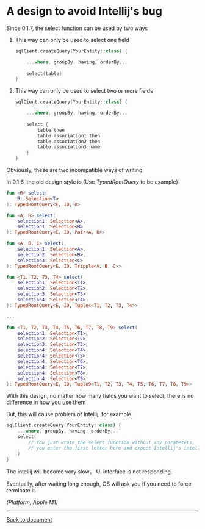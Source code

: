 # A design to avoid Intellij's bug

Since 0.1.7, the select function can be used by two ways

1. This way can only be used to select one field
    ```kt
    sqlCient.createQuery(YourEntity::class) {
    
        ...where, groupBy, having, orderBy...
        
        select(table)
    }
    ```
    
2. This way can only be used to select two or more fields
    ```kt
    sqlCient.createQuery(YourEntity::class) {
    
        ...where, groupBy, having, orderBy...
        
        select {
            table then
            table.association1 then
            table.association2 then
            table.association3.name
        }
    }
    ```
    
Obviously, these are two incompatible ways of writing
 
In 0.1.6, the old design style is (Use *TypedRootQuery* to be example)
 
```kt
fun <R> select(
    R: Selection<T>
): TypedRootQuery<E, ID, R>

fun <A, B> select(
    selection1: Selection<A>, 
    selection1: Selection<B>
): TypedRootQuery<E, ID, Pair<A, B>>

fun <A, B, C> select(
    selection1: Selection<A>, 
    selection2: Selection<B>, 
    selection3: Selection<C>
): TypedRootQuery<E, ID, Tripple<A, B, C>>

fun <T1, T2, T3, T4> select(
    selection1: Selection<T1>, 
    selection2: Selection<T2>, 
    selection3: Selection<T3>
    selection4: Selection<T4>
): TypedRootQuery<E, ID, Tuple4<T1, T2, T3, T4>>

...

fun <T1, T2, T3, T4, T5, T6, T7, T8, T9> select(
    selection1: Selection<T1>, 
    selection2: Selection<T2>, 
    selection3: Selection<T3>,
    selection4: Selection<T4>,
    selection4: Selection<T5>,
    selection4: Selection<T6>,
    selection4: Selection<T7>,
    selection4: Selection<T8>,
    selection4: Selection<T9>,
): TypedRootQuery<E, ID, Tuple9<T1, T2, T3, T4, T5, T6, T7, T8, T9>>
```

With this design, no matter how many fields you want to select, there is no difference in how you use them

But, this will cause problem of Intellij, for example

```kt
sqlClient.createQuery(YourEntity::class) {
    ...where, groupBy, having, orderBy...
    select(
        // You just wrote the select function without any parameters, 
        // you enter the first letter here and expect Intellij's intellisense
    )
}
```

The intellij will become very slow， UI interface is not responding. 

Eventually, after waiting long enough, OS will ask you if you need to force terminate it.

*(Platform, Apple M1)*

-----------------

[Back to document](./README.md)
 

